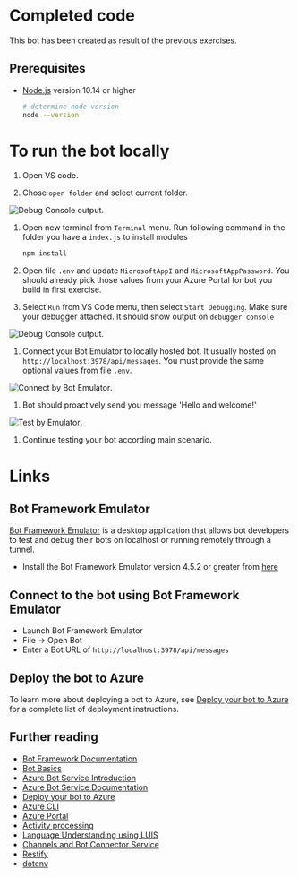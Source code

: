 # Completed code

This bot has been created as result of the previous exercises.

## Prerequisites
- [Node.js](https://nodejs.org) version 10.14 or higher
    ```bash
    # determine node version
    node --version
    ```

# To run the bot locally

1. Open VS code. 

1. Chose `open folder` and select current folder.

![Debug Console output](../images/help_test_openfolder.png).

1. Open new terminal from `Terminal` menu. Run following command in the folder you have a `index.js` to install modules

    ```bash
    npm install
    ```

1. Open file `.env` and update `MicrosoftAppI` and `MicrosoftAppPassword`. You should already pick those values from your Azure Portal for bot you build in first exercise.

1. Select `Run` from  VS Code menu, then select `Start Debugging`. Make sure your debugger attached. It should show output on `debugger console`

![Debug Console output](../images/help_test_debugconsole.png).

1. Connect your Bot Emulator to locally hosted bot. It usually hosted on `http://localhost:3978/api/messages`. You must provide the same optional values from file `.env`.

![Connect by Bot Emulator](../images/help_test_botemulator.png).

1. Bot should proactively send you message 'Hello and welcome!' 

![Test by Emulator](../images/help_test_greeting.png).

1. Continue testing your bot according main scenario.


# Links

## Bot Framework Emulator

[Bot Framework Emulator](https://github.com/microsoft/botframework-emulator) is a desktop application that allows bot developers to test and debug their bots on localhost or running remotely through a tunnel.

- Install the Bot Framework Emulator version 4.5.2 or greater from [here](https://github.com/Microsoft/BotFramework-Emulator/releases)

## Connect to the bot using Bot Framework Emulator
- Launch Bot Framework Emulator
- File -> Open Bot
- Enter a Bot URL of `http://localhost:3978/api/messages`

## Deploy the bot to Azure

To learn more about deploying a bot to Azure, see [Deploy your bot to Azure](https://aka.ms/azuredeployment) for a complete list of deployment instructions.

## Further reading
- [Bot Framework Documentation](https://docs.botframework.com)
- [Bot Basics](https://docs.microsoft.com/azure/bot-service/bot-builder-basics?view=azure-bot-service-4.0)
- [Azure Bot Service Introduction](https://docs.microsoft.com/azure/bot-service/bot-service-overview-introduction?view=azure-bot-service-4.0)
- [Azure Bot Service Documentation](https://docs.microsoft.com/azure/bot-service/?view=azure-bot-service-4.0)
- [Deploy your bot to Azure](https://aka.ms/azuredeployment)
- [Azure CLI](https://docs.microsoft.com/cli/azure/?view=azure-cli-latest)
- [Azure Portal](https://portal.azure.com)
- [Activity processing](https://docs.microsoft.com/en-us/azure/bot-service/bot-builder-concept-activity-processing?view=azure-bot-service-4.0)
- [Language Understanding using LUIS](https://docs.microsoft.com/en-us/azure/cognitive-services/luis/)
- [Channels and Bot Connector Service](https://docs.microsoft.com/en-us/azure/bot-service/bot-concepts?view=azure-bot-service-4.0)
- [Restify](https://www.npmjs.com/package/restify)
- [dotenv](https://www.npmjs.com/package/dotenv)

